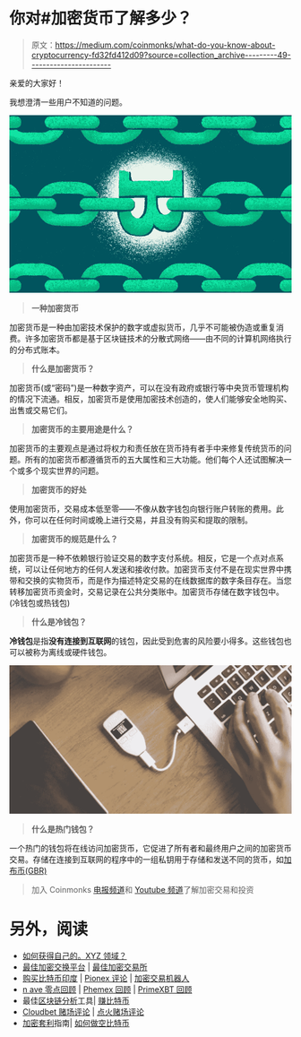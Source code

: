 # 你对#加密货币了解多少？

> 原文：<https://medium.com/coinmonks/what-do-you-know-about-cryptocurrency-fd32fd412d09?source=collection_archive---------49----------------------->

亲爱的大家好！

我想澄清一些用户不知道的问题。

![](img/9b98e0ab1ab96e06107ee6547b332ebf.png)

> **一种加密货币**

加密货币是一种由加密技术保护的数字或虚拟货币，几乎不可能被伪造或重复消费。许多加密货币都是基于区块链技术的分散式网络——由不同的计算机网络执行的分布式账本。

> **什么是加密货币？**

加密货币(或“密码”)是一种数字资产，可以在没有政府或银行等中央货币管理机构的情况下流通。相反，加密货币是使用加密技术创造的，使人们能够安全地购买、出售或交易它们。

> **加密货币的主要用途是什么？**

加密货币的主要观点是通过将权力和责任放在货币持有者手中来修复传统货币的问题。所有的加密货币都遵循货币的五大属性和三大功能。他们每个人还试图解决一个或多个现实世界的问题。

> **加密货币的好处**

使用加密货币，交易成本低至零——不像从数字钱包向银行账户转账的费用。此外，你可以在任何时间或晚上进行交易，并且没有购买和提取的限制。

> **加密货币的规范是什么？**

加密货币是一种不依赖银行验证交易的数字支付系统。相反，它是一个点对点系统，可以让任何地方的任何人发送和接收付款。加密货币支付不是在现实世界中携带和交换的实物货币，而是作为描述特定交易的在线数据库的数字条目存在。当您转移加密货币资金时，交易记录在公共分类账中。加密货币存储在数字钱包中。(冷钱包或热钱包)

> **什么是冷钱包？**

**冷钱包**是指**没有连接到互联网**的钱包，因此受到危害的风险要小得多。这些钱包也可以被称为离线或硬件钱包。

![](img/f6575a73fdf9a1294cf2fa93c127250f.png)

> **什么是热门钱包？**

一个热门的钱包将在线访问加密货币，它促进了所有者和最终用户之间的加密货币交易。存储在连接到互联网的程序中的一组私钥用于存储和发送不同的货币，如[加布币(GBR)](https://www.easyexchangepro.com/gabur)

> 加入 Coinmonks [电报频道](https://t.me/coincodecap)和 [Youtube 频道](https://www.youtube.com/c/coinmonks/videos)了解加密交易和投资

# 另外，阅读

*   [如何获得自己的。XYZ 领域？](https://coincodecap.com/xyz-domain)
*   [最佳加密交换平台](https://coincodecap.com/best-crypto-swap-platforms) | [最佳加密交易所](https://coincodecap.com/crypto-exchange)
*   [购买比特币印度](/coinmonks/buy-bitcoin-in-india-feb50ddfef94) | [Pionex 评论](/coinmonks/pionex-review-exchange-with-crypto-trading-bot-1e459d0191ea) | [加密交易机器人](/coinmonks/crypto-trading-bot-c2ffce8acb2a)
*   [n ave 零点回顾](/coinmonks/ngrave-zero-review-c465cf8307fc) | [Phemex 回顾](/coinmonks/phemex-review-4cfba0b49e28) | [PrimeXBT 回顾](/coinmonks/primexbt-review-88e0815be858)
*   最佳[区块链分析](https://bitquery.io/blog/best-blockchain-analysis-tools-and-software)工具| [赚比特币](/coinmonks/earn-bitcoin-6e8bd3c592d9)
*   [Cloudbet 赌场评论](https://coincodecap.com/cloudbet-casino-review) | [点火赌场评论](https://coincodecap.com/ignition-casino-review)
*   [加密套利](/coinmonks/crypto-arbitrage-guide-how-to-make-money-as-a-beginner-62bfe5c868f6)指南| [如何做空比特币](/coinmonks/how-to-short-bitcoin-568a2d0b4ae5)